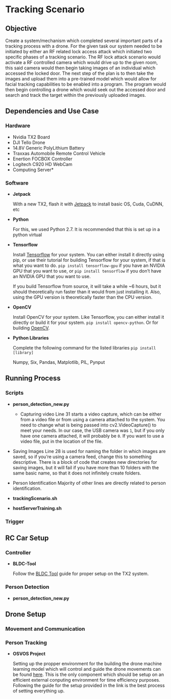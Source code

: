 # Tracking Scenario
## Objective

Create a system/mechanism which completed several important parts of a tracking process with a drone. For the given task our system needed to be initiated by either an RF related lock access attack which initiated two specific phases of a tracking scenario. The RF lock attack scenario would activate a RF controlled camera which would drive up to the given room, this said camera would then begin taking images of an individual which accessed the locked door. The next step of the plan is to then take the images and upload them into a pre-trained model which would allow for facial tracking capabilities to be enabled into a program. The program would then begin controlling a drone which would seek out the accessed door and search and track the target within the previously uploaded images.

## Dependencies and Use Case
### Hardware
- Nvidia TX2 Board
- DJI Tello Drone
- 14.8V Generic PolyLithium Battery
- Traxxas Automobile Remote Control Vehicle
- Enertion FOCBOX Controller
- Logitech C920 HD WebCam
- Computing Server*

### Software
- **Jetpack**

  With a new TX2, flash it with [Jetpack](https://docs.nvidia.com/jetpack-l4t/2_1/content/developertools/mobile/jetpack/jetpack_l4t/2.0/jetpack_l4t_install.htm) to install basic OS, Cuda, CuDNN, etc
- **Python**
  
  For this, we used Python 2.7. It is recommended that this is set up in a python virtual 
- **Tensorflow** 
  
  Install [Tensorflow](https://www.tensorflow.org/install/) for your system. You can either install it directly using pip, or use their tutorial for building Tensorflow for your system, if that is what you want to do. `pip install tensorflow-gpu` if you have an NVIDIA GPU that you want to use, or `pip install tensorflow` if you don’t have an NVIDIA GPU that you want to use.
  
  If you build Tensorflow from source, it will take a while ~6 hours, but it should theoretically run faster than it would from just installing it. Also, using the GPU version is theoretically faster than the CPU version.
- **OpenCV**
  
  Install OpenCV for your system. Like Tensorflow, you can either install it directly or build it for your system.
`pip install opencv-python`. Or for building [OpenCV](https://docs.opencv.org/3.3.1/d7/d9f/tutorial_linux_install.html).

- **Python Libraries**

  Complete the following command for the listed libraries
  `pip install [library]`

  Numpy, Six, Pandas, Matplotlib, PIL, Pynput

## Running Process
### Scripts
 - **person_detection_new.py**
 
    - Capturing video
    Line 31 starts a video capture, which can be either from a video file or from using a camera attached to the system. You need to change what is being passed into cv2.VideoCapture() to meet your needs. In our case, the USB camera was `1`, but if you only have one camera attached, it will probably be `0`. If you want to use a video file, put in the location of the file.

  - Saving Images
    Line 28 is used for naming the folder in which images are saved, so if you’re using a camera feed, change this to something descriptive. There is a block of code that creates new directories for saving images, but it will fail if you have more than 10 folders with the same basic name, so that it does not infinitely create folders.
    
  - Person Identification
    Majority of other lines are directly related to person identification.
 
 - **trackingScenario.sh**
 
 
 
 - **hostServerTraining.sh**



### Trigger


## RC Car Setup
### Controller
 - **BLDC-Tool**
  
   Follow the [BLDC Tool](https://github.com/vedderb/bldc-tool) guide for proper setup on the TX2 system.
   
### Person Detection
 - **person_detection_new.py** 


## Drone Setup
### Movement and Communication



### Person Tracking
- **OSVOS Project**

  Setting up the propper environment for the building the drone machine learning model which will control and guide the drone movements can be found [here](https://github.com/gitForce99/OSVOS_Project_Tensorflow). This is the only component which should be setup on an efficient external conputing environment for time efficiency purposes. Following the guide for the setup provided in the link is the best process of setting everything up.
